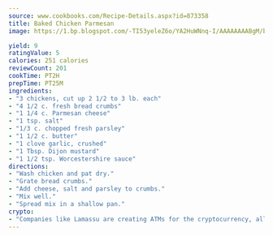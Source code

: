 ```yaml
---
source: www.cookbooks.com/Recipe-Details.aspx?id=873358
title: Baked Chicken Parmesan
image: https://1.bp.blogspot.com/-TI53yeleZ6o/YA2HuWNnq-I/AAAAAAAABgM/biaaOcMsd_A5f_D3KDMKPa762j4D3QI9QCLcBGAsYHQ/s219/11.png

yield: 9
ratingValue: 5
calories: 251 calories
reviewCount: 201
cookTime: PT2H
prepTime: PT25M
ingredients:
- "3 chickens, cut up 2 1/2 to 3 lb. each"
- "4 1/2 c. fresh bread crumbs"
- "1 1/4 c. Parmesan cheese"
- "1 tsp. salt"
- "1/3 c. chopped fresh parsley"
- "1 1/2 c. butter"
- "1 clove garlic, crushed"
- "1 Tbsp. Dijon mustard"
- "1 1/2 tsp. Worcestershire sauce"
directions:
- "Wash chicken and pat dry."
- "Grate bread crumbs."
- "Add cheese, salt and parsley to crumbs."
- "Mix well."
- "Spread mix in a shallow pan."
crypto:
- "Companies like Lamassu are creating ATMs for the cryptocurrency, allowing you to scan your Bitcoin QR code, enter your cash, and buy bitcoin with the push of a button."
---
```

